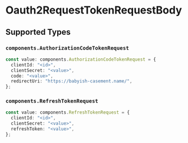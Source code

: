 # Oauth2RequestTokenRequestBody


## Supported Types

### `components.AuthorizationCodeTokenRequest`

```typescript
const value: components.AuthorizationCodeTokenRequest = {
  clientId: "<id>",
  clientSecret: "<value>",
  code: "<value>",
  redirectUri: "https://babyish-casement.name/",
};
```

### `components.RefreshTokenRequest`

```typescript
const value: components.RefreshTokenRequest = {
  clientId: "<id>",
  clientSecret: "<value>",
  refreshToken: "<value>",
};
```

